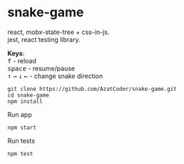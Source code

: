 # snake-game


react, mobx-state-tree + css-in-js. \
jest, react testing library.


__Keys__: \
<kbd>f</kbd> - reload \
<kbd>space</kbd> - resume/pause \
<kbd>&#8593;</kbd> <kbd>&#8594;</kbd> <kbd>&#8595;</kbd> <kbd>&#8592;</kbd> - change snake direction

```
git clone https://github.com/AzatCoder/snake-game.git
cd snake-game
npm install
```

Run app
```
npm start
```

Run tests
```
npm test
```

